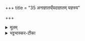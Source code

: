 +++
title = "35 अनाज्ञातय्ँयदाज्ञातम् यज्ञस्य"

+++


<details><summary>मूलम्</summary>

अना᳚ज्ञात॒य्ँयदाज्ञा॑तम् ।  
य॒ज्ञस्य॑ क्रि॒यते॒ मिथु॑ ।  
अग्ने॒ तद॑स्य कल्पय ।  
त्वꣳ हि वेत्थ॑ यथात॒थम् ।
</details>

<details><summary>भट्टभास्कर-टीका</summary>

10अनाज्ञातमिति द्वे अनुष्टुभौ ॥ अनाज्ञातं शास्त्रमर्यादया अज्ञातं, यच्च आज्ञातं तथा ज्ञातं यज्ञस्य सम्बन्धि कर्म मिथु मिथ्या क्रियते फलसाधनासमर्थं अन्यथा क्रियते अनाज्ञातस्य अनाज्ञातत्वादेव अन्यथा करणम् । ज्ञातस्याप्युपेक्षया अन्यथा क्रिया स्यात् । हे अग्ने! तत् सर्वं अस्य कर्मणः सम्बन्धि कल्पय फलसाधनसमर्थं कल्पय अविकलं कुरु । त्वं हि यथातथं वेत्थ, यथात्वं कर्मणः स्वभावः, तस्यानतिवृत्तावव्ययीभावः ॥
</details>